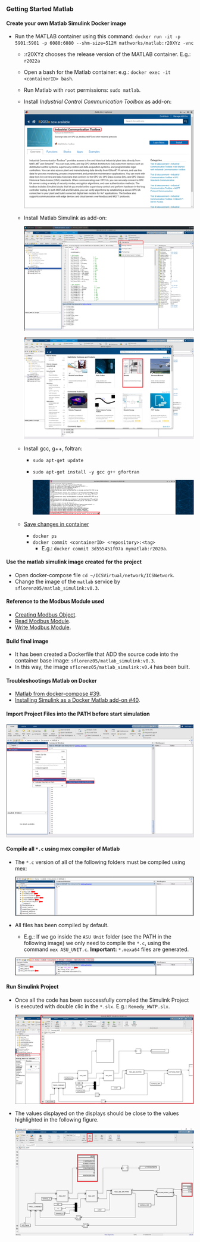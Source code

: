 ### Getting Started Matlab

#### Create your own Matlab Simulink Docker image

- Run the MATLAB container using this command:
      `docker run -it -p 5901:5901 -p 6080:6080 --shm-size=512M mathworks/matlab:r20XYz -vnc`

  - :r20XYz chooses the release version of the MATLAB container. E.g.: `r2022a`
  
  - Open a bash for the Matlab container: e.g.: `docker exec -it <containerID> bash`.
  
  - Run Matlab with `root` permissions: `sudo matlab`.

  - Install *Industrial Control Communication Toolbox* as add-on:

      ![alt text](./images/ics_toolbox.png "ics1")

  - Install Matlab Simulink as add-on:

      ![alt text](./images/simulink1.png "Simulink 1")

      ![alt text](./images/simulink2.png "Simulink 1")

  - Install gcc, g++, foltran:
    - `sudo apt-get update`
    - `sudo apt-get install -y gcc g++ gfortran`
        
      ![alt text](./images/install_gcc.png "Install gcc 1")
  
  - [Save changes in container](https://www.mathworks.com/help/cloudcenter/ug/save-changes-in-containers.html)
    - `docker ps`
    - `docker commit <containerID> <repository>:<tag>`
      - E.g.: `docker commit 3d555451f07a mymatlab:r2020a`.

#### Use the matlab simulink image created for the project

- Open docker-compose file `cd ~/ICSVirtual/network/ICSNetwork`.
- Change the image of the `matlab` service by `sflorenz05/matlab_simulink:v0.3`.

#### Reference to the Modbus Module used

- [Creating Modbus Object](https://es.mathworks.com/help/icomm/ug/modbus.html).
- [Read Modbus Module](https://es.mathworks.com/help/icomm/ug/modbus.read.html).
- [Write Modbus Module](https://es.mathworks.com/help/icomm/ug/modbus.write.html).

#### Build final image

- It has been created a Dockerfile that ADD the source code into the container base image: `sflorenz05/matlab_simulink:v0.3`.
- In this way, the image `sflorenz05/matlab_simulink:v0.4` has been built.

#### Troubleshootings Matlab on Docker

- [Matlab from docker-compose #39](https://github.com/mathworks-ref-arch/matlab-dockerfile/issues/39).
- [Installing Simulink as a Docker Matlab add-on #40](https://github.com/mathworks-ref-arch/matlab-dockerfile/issues/40).

#### Import Project Files into the PATH before start simulation

![alt text](./images/simulink3.png "Simulink 3")

#### Compile all `*.c` using mex compiler of Matlab

- The `*.c` version of all of the following folders must be compiled using mex:
  
  ![alt text](./images/simulink4.png)

- All files has been compiled by default.
  - E.g.: If we go inside the `ASU Unit` folder (see the PATH in the following image) we only need to compile the `*.c`, using the command `mex ASU_UNIT.c`. **Important:** `*.mexa64` files are generated.
  
  ![alt text](./images/simulink5.png "Simulink 5")

#### Run Simulink Project

- Once all the code has been successfully compiled the Simulink Project is executed with double clic in the `*.slx`. E.g.: `Remedy_WWTP.slx`.
  
  ![alt text](./images/simulink6.png)

- The values displayed on the displays should be close to the values highlighted in the following figure.
  
  ![alt text](./images/simulink7.png)

</details>